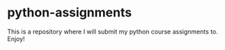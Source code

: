 # python-assignments
This is a repository where I will submit my python course assignments to.
Enjoy!
